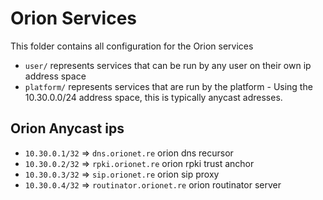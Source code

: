 # Orion Services

This folder contains all configuration for the Orion services

* `user/` represents services that can be run by any user on their own ip address space
* `platform/` represents services that are run by the platform - Using the 10.30.0.0/24 address space, this is typically anycast adresses.

## Orion Anycast ips

* `10.30.0.1/32` => `dns.orionet.re`        orion dns recursor
* `10.30.0.2/32` => `rpki.orionet.re`       orion rpki trust anchor
* `10.30.0.3/32` => `sip.orionet.re`        orion sip proxy
* `10.30.0.4/32` => `routinator.orionet.re` orion routinator server
